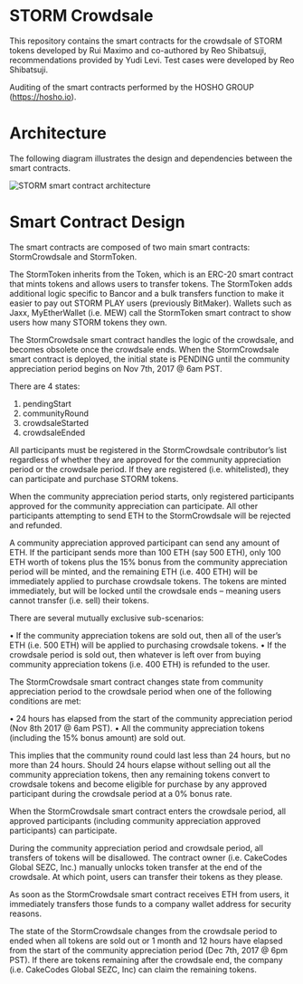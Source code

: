 # STORM Crowdsale
This repository contains the smart contracts for the crowdsale of STORM tokens developed by Rui Maximo and co-authored by Reo Shibatsuji, recommendations provided by Yudi Levi. Test cases were developed by Reo Shibatsuji. 

Auditing of the smart contracts performed by the HOSHO GROUP (https://hosho.io).

# Architecture
The following diagram illustrates the design and dependencies between the smart contracts. 

![STORM smart contract architecture](https://github.com/StormX-Inc/crowdsale/blob/Gold/images/architecture.png)

# Smart Contract Design

The smart contracts are composed of two main smart contracts: StormCrowdsale and StormToken. 

The StormToken inherits from the Token, which is an ERC-20 smart contract that mints tokens and allows users to transfer tokens. The StormToken adds additional logic specific to Bancor and a bulk transfers function to make it easier to pay out STORM PLAY users (previously BitMaker). Wallets such as Jaxx, MyEtherWallet (i.e. MEW) call the StormToken smart contract to show users how many STORM tokens they own.

The StormCrowdsale smart contract handles the logic of the crowdsale, and becomes obsolete once the crowdsale ends. When the StormCrowdsale smart contract is deployed, the initial state is PENDING until the community appreciation period begins on Nov 7th, 2017 @ 6am PST. 

There are 4 states:
1.  pendingStart
2.  communityRound
3.  crowdsaleStarted
4.  crowdsaleEnded

All participants must be registered in the StormCrowdsale contributor’s list regardless of whether they are approved for the community appreciation period or the crowdsale period. If they are registered (i.e. whitelisted), they can participate and purchase STORM tokens.

When the community appreciation period starts, only registered participants approved for the community appreciation can participate. All other participants attempting to send ETH to the StormCrowdsale will be rejected and refunded. 

A community appreciation approved participant can send any amount of ETH. If the participant sends more than 100 ETH (say 500 ETH), only 100 ETH worth of tokens plus the 15% bonus from the community appreciation period will be minted, and the remaining ETH (i.e. 400 ETH) will be immediately applied to purchase crowdsale tokens. The tokens are minted immediately, but will be locked until the crowdsale ends – meaning users cannot transfer (i.e. sell) their tokens. 

There are several mutually exclusive sub-scenarios:

•   If the community appreciation tokens are sold out, then all of the user’s ETH (i.e. 500 ETH) will be applied to purchasing crowdsale tokens. 
•   If the crowdsale period is sold out, then whatever is left over from buying community appreciation tokens (i.e. 400 ETH) is refunded to the user.

The StormCrowdsale smart contract changes state from community appreciation period to the crowdsale period when one of the following conditions are met:

•   24 hours has elapsed from the start of the community appreciation period (Nov 8th 2017 @ 6am PST).
•   All the community appreciation tokens (including the 15% bonus amount) are sold out.

This implies that the community round could last less than 24 hours, but no more than 24 hours. Should 24 hours elapse without selling out all the community appreciation tokens, then any remaining tokens convert to crowdsale tokens and become eligible for purchase by any approved participant during the crowdsale period at a 0% bonus rate.

When the StormCrowdsale smart contract enters the crowdsale period, all approved participants (including community appreciation approved participants) can participate. 

During the community appreciation period and crowdsale period, all transfers of tokens will be disallowed. The contract owner (i.e. CakeCodes Global SEZC, Inc.) manually unlocks token transfer at the end of the crowdsale. At which point, users can transfer their tokens as they please.

As soon as the StormCrowdsale smart contract receives ETH from users, it immediately transfers those funds to a company wallet address for security reasons.

The state of the StormCrowdsale changes from the crowdsale period to ended when all tokens are sold out or 1 month and 12 hours have elapsed from the start of the community appreciation period (Dec 7th, 2017 @ 6pm PST). If there are tokens remaining after the crowdsale end, the company (i.e. CakeCodes Global SEZC, Inc) can claim the remaining tokens.


